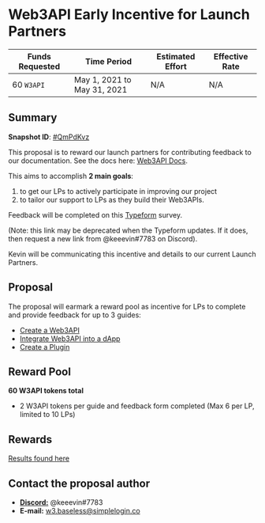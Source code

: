 # Web3API Early Incentive for Launch Partners 

| Funds Requested     | Time Period                   | Estimated Effort | Effective Rate          |
| ------------------- | ----------------------------- | ---------------- | ----------------------- |
| 60 `W3API` | May 1, 2021 to May 31, 2021 | N/A        | N/A |

## Summary
**Snapshot ID**: [#QmPdKvz](https://snapshot.org/#/web3-api/proposal/QmPdKvzY4sgcaF6QXL6fBTbbnw8h6CUeMnyGQJVUd8SNDG)

This proposal is to reward our launch partners for contributing feedback to our documentation. See the docs here: [Web3API Docs](https://docs.web3api.dev/).

This aims to accomplish **2 main goals**: 
1) to get our LPs to actively participate in improving our project 
2) to tailor our support to LPs as they build their Web3APIs.

Feedback will be completed on this [Typeform](https://web3api.typeform.com/to/hSOwDzHy) survey.

(Note: this link may be deprecated when the Typeform updates. If it does, then request a new link from @keeevin#7783 on Discord).

Kevin will be communicating this incentive and details to our current Launch Partners.

## Proposal
The proposal will earmark a reward pool as incentive for LPs to complete and provide feedback for up to 3 guides:

- [Create a Web3API](https://docs.web3api.dev/developers/create-as-web3api)
- [Integrate Web3API into a dApp](https://docs.web3api.dev/developers/create-js-dapp)
- [Create a Plugin](https://docs.web3api.dev/developers/create-js-plugin)

## Reward Pool
**60 W3API tokens total**
- 2 W3API tokens per guide and feedback form completed (Max 6 per LP, limited to 10 LPs)

## Rewards
[Results found here](../token-allocations/multisig-04-lp-docs-rewards.csv)

## Contact the proposal author
- **[Discord:](https://discord.com/invite/Z5m88a5qWu)** @keeevin#7783
- **E-mail:** w3.baseless@simplelogin.co
